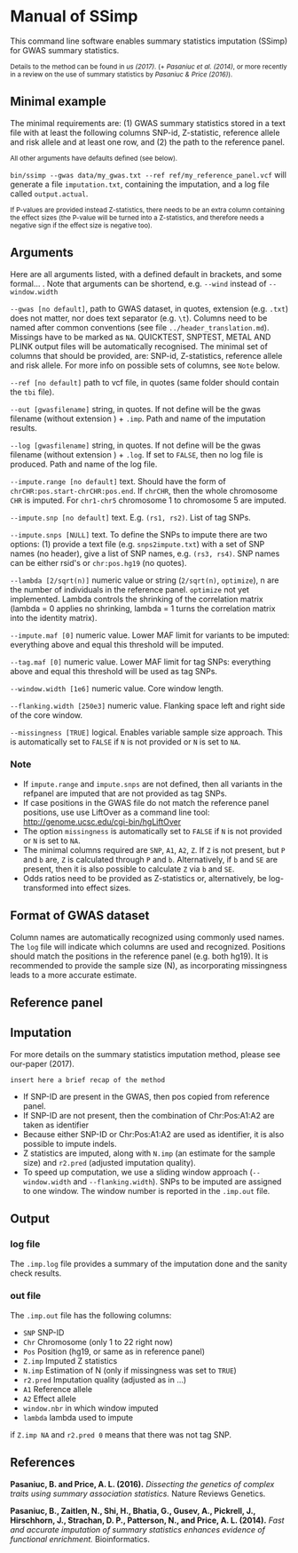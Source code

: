 [//]: ==================================
# Manual of SSimp
[//]: ==================================

This command line software enables summary statistics imputation (SSimp) for GWAS summary statistics. 

<sup>Details to the method can be found in *us (2017)*. (+ *Pasaniuc et al. (2014)*, or more recently in a review on the use of summary statistics by *Pasaniuc & Price (2016)*). </sup>

	


## Minimal example
[//]: -------------------------------
The minimal requirements are: (1) GWAS summary statistics stored in a text file with at least the following columns SNP-id, Z-statistic, reference allele and risk allele and at least one row, and (2) the path to the reference panel. 

<sup>All other arguments have defaults defined (see below).</sup>

`bin/ssimp --gwas data/my_gwas.txt --ref ref/my_reference_panel.vcf` will generate a file `imputation.txt`, containing the imputation, and a log file called `output.actual`.

<sup>If P-values are provided instead Z-statistics, there needs to be an extra column containing the effect sizes (the P-value will be turned into a Z-statistics, and therefore needs a negative sign if the effect size is negative too). </sup>
	

## Arguments
[//]: -------------------------------
Here are all arguments listed, with a defined default in brackets, and some formal... . Note that arguments can be shortend, e.g. `--wind` instead of `--window.width`

`--gwas [no default]`, path to GWAS dataset, in quotes, extension (e.g. `.txt`) does not matter, nor does text separator (e.g. `\t`).  Columns need to be named after common conventions (see file `../header_translation.md`). Missings have to be marked as `NA`. QUICKTEST, SNPTEST, METAL AND PLINK output files will be automatically recognised. The minimal set of columns that should be provided, are: SNP-id, Z-statistics, reference allele and risk allele. For more info on possible sets of columns, see `Note` below.

`--ref [no default]` path to vcf file, in quotes (same folder should contain the `tbi` file).

`--out [gwasfilename]` string, in quotes. If not define will be the gwas filename (without extension ) + `.imp`. Path and name of the imputation results.

`--log [gwasfilename]` string, in quotes. If not define will be the gwas filename (without extension ) + `.log`. If set to `FALSE`, then no log file is produced. Path and name of the log file.

`--impute.range [no default]` text. Should have the form of `chrCHR:pos.start-chrCHR:pos.end`. If `chrCHR`, then the whole chromosome `CHR` is imputed. For `chr1-chr5` chromosome 1 to chromosome 5 are imputed. 

`--impute.snp [no default]` text. E.g. `(rs1, rs2)`. List of tag SNPs. 

`--impute.snps [NULL]` text. To define the SNPs to impute there are two options: (1) provide a text file (e.g. `snps2impute.txt`) with a set of SNP names (no header), give a list of SNP names, e.g. `(rs3, rs4)`. SNP names can be either rsid's or `chr:pos.hg19` (no quotes). 

`--lambda [2/sqrt(n)]` numeric value or string (`2/sqrt(n)`, `optimize`), n are the number of individuals in the reference panel. `optimize` not yet implemented. Lambda controls the shrinking of the correlation matrix (lambda = 0 applies no shrinking, lambda = 1 turns the correlation matrix into the identity matrix).

`--impute.maf [0]` numeric value. Lower MAF limit for variants to be imputed: everything above and equal this threshold will be imputed.

`--tag.maf [0]` numeric value. Lower MAF limit for tag SNPs: everything above and equal this threshold will be used as tag SNPs. 

`--window.width [1e6]` numeric value. Core window length.

`--flanking.width [250e3]` numeric value. Flanking space left and right side of the core window.
		
`--missingness [TRUE]` logical. Enables variable sample size approach. This is automatically set to `FALSE` if `N` is not provided or `N` is set to `NA`.

### Note	
[//]: -------
- If `impute.range` and `impute.snps` are not defined, then all variants in the refpanel are imputed that are not provided as tag SNPs.
- If case positions in the GWAS file do not match the reference panel positions, use use LiftOver as a command line tool: http://genome.ucsc.edu/cgi-bin/hgLiftOver
- The option `missingness` is automatically set to `FALSE` if `N` is not provided or `N` is set to `NA`.
- The minimal columns required are `SNP`, `A1`, `A2`, `Z`. If `Z` is not present, but `P` and `b` are, `Z` is calculated through `P` and `b`. Alternatively, if `b` and `SE` are present, then it is also possible to calculate `Z` via `b` and `SE`. 
- Odds ratios need to be provided as Z-statistics or, alternatively, be log-transformed into effect sizes.

## Format of GWAS dataset
[//]: -------------------------------
Column names are automatically recognized using commonly used names. The `log` file will indicate which columns are used and recognized. Positions should match the positions in the reference panel (e.g. both hg19). It is recommended to provide the sample size (N), as incorporating missingness leads to a more accurate estimate. 

## Reference panel
[//]: -------------------------------


## Imputation
[//]: -------------------------------
For more details on the summary statistics imputation method, please see our-paper (2017). 

`insert here a brief recap of the method`

- If SNP-ID are present in the GWAS, then pos copied from reference panel. 
- If SNP-ID are not present, then the combination of Chr:Pos:A1:A2 are taken as identifier
- Because either SNP-ID or Chr:Pos:A1:A2 are used as identifier, it is also possible to impute indels.
- Z statistics are imputed, along with `N.imp` (an estimate for the sample size) and `r2.pred` (adjusted imputation quality).
- To speed up computation, we use a sliding window approach (`--window.width` and `--flanking.width`). SNPs to be imputed are assigned to one window. The window number is reported in the `.imp.out` file. 

 
## Output
[//]: -------------------------------

### log file
[//]: -------
The `.imp.log` file provides a summary of the imputation done and the sanity check results. 

### out file
[//]: -------
The `.imp.out` file has the following columns:

- `SNP` SNP-ID
- `Chr` Chromosome (only 1 to 22 right now)
- `Pos` Position (hg19, or same as in reference panel)
- `Z.imp` Imputed Z statistics
- `N.imp` Estimation of N (only if missingness was set to `TRUE`)
- `r2.pred` Imputation quality (adjusted as in ...)
- `A1` Reference allele
- `A2` Effect allele
- `window.nbr` in which window imputed
- `lambda` lambda used to impute

if `Z.imp NA` and `r2.pred 0` means that there was not tag SNP.

## References
[//]: -------
**Pasaniuc, B. and Price, A. L. (2016).** *Dissecting the genetics of complex traits using summary association statistics.* Nature Reviews Genetics.

**Pasaniuc, B., Zaitlen, N., Shi, H., Bhatia, G., Gusev, A., Pickrell, J., Hirschhorn, J., Strachan, D. P., Patterson, N., and Price, A. L. (2014).** *Fast and accurate imputation of summary statistics enhances evidence of functional enrichment.* Bioinformatics.


